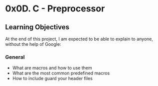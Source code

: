 # 0x0D. C - Preprocessor
## Learning Objectives
At the end of this project, I am expected to be able to explain to anyone, without the help of Google:
### General
* What are macros and how to use them
* What are the most common predefined macros
* How to include guard your header files
